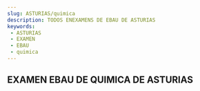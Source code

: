 ```yaml
---
slug: ASTURIAS/quimica
description: TODOS ENEXAMENS DE EBAU DE ASTURIAS
keywords:
 - ASTURIAS
 - EXAMEN
 - EBAU
 - quimica
---
```

## EXAMEN EBAU DE QUIMICA DE ASTURIAS
